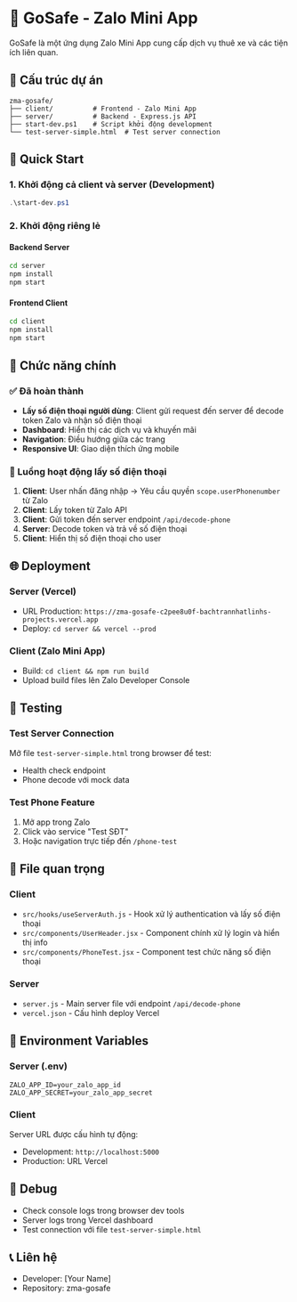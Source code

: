 # 🚗 GoSafe - Zalo Mini App

GoSafe là một ứng dụng Zalo Mini App cung cấp dịch vụ thuê xe và các tiện ích liên quan.

## 📁 Cấu trúc dự án

```
zma-gosafe/
├── client/          # Frontend - Zalo Mini App
├── server/          # Backend - Express.js API
├── start-dev.ps1    # Script khởi động development
└── test-server-simple.html  # Test server connection
```

## 🚀 Quick Start

### 1. Khởi động cả client và server (Development)
```powershell
.\start-dev.ps1
```

### 2. Khởi động riêng lẻ

#### Backend Server
```bash
cd server
npm install
npm start
```

#### Frontend Client
```bash
cd client
npm install
npm start
```

## 📱 Chức năng chính

### ✅ Đã hoàn thành
- **Lấy số điện thoại người dùng**: Client gửi request đến server để decode token Zalo và nhận số điện thoại
- **Dashboard**: Hiển thị các dịch vụ và khuyến mãi
- **Navigation**: Điều hướng giữa các trang
- **Responsive UI**: Giao diện thích ứng mobile

### 🔧 Luồng hoạt động lấy số điện thoại

1. **Client**: User nhấn đăng nhập → Yêu cầu quyền `scope.userPhonenumber` từ Zalo
2. **Client**: Lấy token từ Zalo API
3. **Client**: Gửi token đến server endpoint `/api/decode-phone`
4. **Server**: Decode token và trả về số điện thoại
5. **Client**: Hiển thị số điện thoại cho user

## 🌐 Deployment

### Server (Vercel)
- URL Production: `https://zma-gosafe-c2pee8u0f-bachtrannhatlinhs-projects.vercel.app`
- Deploy: `cd server && vercel --prod`

### Client (Zalo Mini App)
- Build: `cd client && npm run build`
- Upload build files lên Zalo Developer Console

## 🧪 Testing

### Test Server Connection
Mở file `test-server-simple.html` trong browser để test:
- Health check endpoint
- Phone decode với mock data

### Test Phone Feature
1. Mở app trong Zalo
2. Click vào service "Test SĐT" 
3. Hoặc navigation trực tiếp đến `/phone-test`

## 📂 File quan trọng

### Client
- `src/hooks/useServerAuth.js` - Hook xử lý authentication và lấy số điện thoại
- `src/components/UserHeader.jsx` - Component chính xử lý login và hiển thị info
- `src/components/PhoneTest.jsx` - Component test chức năng số điện thoại

### Server
- `server.js` - Main server file với endpoint `/api/decode-phone`
- `vercel.json` - Cấu hình deploy Vercel

## 🔧 Environment Variables

### Server (.env)
```
ZALO_APP_ID=your_zalo_app_id
ZALO_APP_SECRET=your_zalo_app_secret
```

### Client
Server URL được cấu hình tự động:
- Development: `http://localhost:5000`
- Production: URL Vercel

## 🐛 Debug

- Check console logs trong browser dev tools
- Server logs trong Vercel dashboard
- Test connection với file `test-server-simple.html`

## 📞 Liên hệ

- Developer: [Your Name]
- Repository: zma-gosafe
